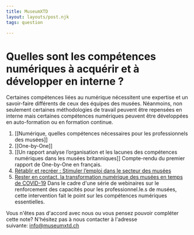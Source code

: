 ```yaml
---
title: MuseumXTD  
layout: layouts/post.njk  
tags: question 

---
```

# Quelles sont les compétences numériques à acquérir et à développer en interne ?
Certaines compétences liées au numérique nécessitent une expertise et un savoir-faire différents de ceux des équipes des musées. Néanmoins, non seulement certaines méthodologies de travail peuvent être repensées en interne mais certaines compétences numériques peuvent être développées en auto-formation ou en formation continue. 

1. [[Numérique, quelles compétences nécessaires pour les professionnels des musées]]
2. [[One-by-One]]
3. [[Un rapport analyse l’organisation et les lacunes des compétences numériques dans les musées britanniques]]
   Compte-rendu du premier rapport de One-by-One en français.
4. [Rétablir et recréer : Stimuler l’emploi dans le secteur des musées](https://icom.museum/fr/news/webinaire-de-licom-retablir-et-recreer-stimuler-lemploi-dans-le-secteur-des-musees/)
5. [Rester en contact, la transformation numérique des musées en temps de COVID-19](https://icom.museum/fr/news/webinaire-transformation-numerique-musees/)
   Dans le cadre d'une série de webinaires sur le renforcement des capacités pour les professionnel.le.s de musées, cette intervention fait le point sur les compétences numériques essentielles. 


Vous n'êtes pas d'accord avec nous ou vous pensez pouvoir compléter cette note? N'hésitez pas à nous contacter à l'adresse suivante: [info@museumxtd.ch](mailto:info@museumxtd.ch)





